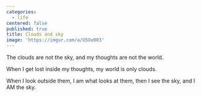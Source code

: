 ```yaml
---
categories:
  - life
centered: false
published: true
title: Clouds and sky
image: 'https://imgur.com/a/O5Ou903'
---
```

The clouds
are not the sky,
and my thoughts
are not the world.

When I get lost
inside my thoughts,
my world 
is only clouds.

When I look outside them,
I am what looks at them,
then I see the sky,
and I AM the sky.